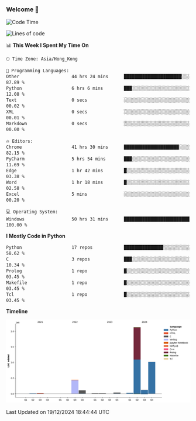 ### Welcome 👋

<!--START_SECTION:waka-->
![Code Time](http://img.shields.io/badge/Code%20Time-1%2C174%20hrs%2059%20mins-blue)

![Lines of code](https://img.shields.io/badge/From%20Hello%20World%20I%27ve%20Written-3.9%20million%20lines%20of%20code-blue)

📊 **This Week I Spent My Time On** 

```text
🕑︎ Time Zone: Asia/Hong_Kong

💬 Programming Languages: 
Other                    44 hrs 24 mins      ██████████████████████░░░   87.89 % 
Python                   6 hrs 6 mins        ███░░░░░░░░░░░░░░░░░░░░░░   12.08 % 
Text                     0 secs              ░░░░░░░░░░░░░░░░░░░░░░░░░   00.02 % 
XML                      0 secs              ░░░░░░░░░░░░░░░░░░░░░░░░░   00.01 % 
Markdown                 0 secs              ░░░░░░░░░░░░░░░░░░░░░░░░░   00.00 % 

🔥 Editors: 
Chrome                   41 hrs 30 mins      █████████████████████░░░░   82.15 % 
PyCharm                  5 hrs 54 mins       ███░░░░░░░░░░░░░░░░░░░░░░   11.69 % 
Edge                     1 hr 42 mins        █░░░░░░░░░░░░░░░░░░░░░░░░   03.38 % 
Word                     1 hr 18 mins        █░░░░░░░░░░░░░░░░░░░░░░░░   02.58 % 
Excel                    5 mins              ░░░░░░░░░░░░░░░░░░░░░░░░░   00.20 % 

💻 Operating System: 
Windows                  50 hrs 31 mins      █████████████████████████   100.00 % 
```

**I Mostly Code in Python** 

```text
Python                   17 repos            ███████████████░░░░░░░░░░   58.62 % 
C                        3 repos             ███░░░░░░░░░░░░░░░░░░░░░░   10.34 % 
Prolog                   1 repo              █░░░░░░░░░░░░░░░░░░░░░░░░   03.45 % 
Makefile                 1 repo              █░░░░░░░░░░░░░░░░░░░░░░░░   03.45 % 
Tcl                      1 repo              █░░░░░░░░░░░░░░░░░░░░░░░░   03.45 % 
```



**Timeline**

![Lines of Code chart](https://raw.githubusercontent.com/xhj2501/xhj2501/main/assets/bar_graph.png)


 Last Updated on 19/12/2024 18:44:44 UTC
<!--END_SECTION:waka-->

